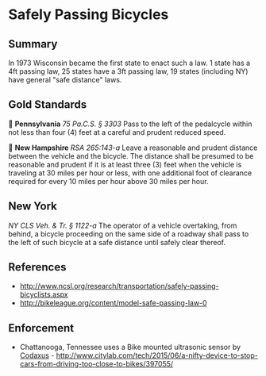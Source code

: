# Safely Passing Bicycles

## Summary

In 1973 Wisconsin became the first state to enact such a law. 1 state has a 4ft passing law, 25 states have a 3ft passing law, 19 states (including NY) have general "safe distance" laws. 

## Gold Standards

🌟 **Pennsylvania** *75 Pa.C.S. § 3303*	Pass to the left of the pedalcycle within not less than four (4) feet at a careful and prudent reduced speed.

🌟 **New Hampshire** *RSA 265:143-a* Leave a reasonable and prudent distance between the vehicle and the bicycle. The distance shall be presumed to be reasonable and prudent if it is at least three (3) feet when the vehicle is traveling at 30 miles per hour or less, with one additional foot of clearance required for every 10 miles per hour above 30 miles per hour. 

## New York

*NY CLS Veh. & Tr. § 1122-a* The operator of a vehicle overtaking, from behind, a bicycle proceeding on the same side of a roadway shall pass to the left of such bicycle at a safe distance until safely clear thereof.

## References

* http://www.ncsl.org/research/transportation/safely-passing-bicyclists.aspx
* http://bikeleague.org/content/model-safe-passing-law-0


## Enforcement

* Chattanooga, Tennessee uses a Bike mounted ultrasonic sensor by [Codaxus](http://codaxus.com/) - http://www.citylab.com/tech/2015/06/a-nifty-device-to-stop-cars-from-driving-too-close-to-bikes/397055/